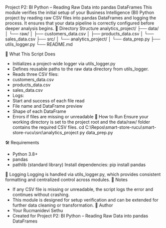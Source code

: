 Project P2: BI Python – Reading Raw Data into pandas DataFrames
This module verifies the initial setup of your Business Intelligence (BI) Python project by reading raw CSV files into pandas DataFrames and logging the process. It ensures that your data pipeline is correctly configured before deeper analysis begins.
📁 Directory Structure
analytics_project/
├── data/
│   └── raw/
│       ├── customers_data.csv
│       ├── products_data.csv
│       └── sales_data.csv
├── src/
│   └── analytics_project/
│       └── data_prep.py
├── utils_logger.py
└── README.md


🧠 What This Script Does
- Initializes a project-wide logger via utils_logger.py
- Defines reusable paths to the raw data directory from utils_logger.
- Reads three CSV files:
- customers_data.csv
- products_data.csv
- sales_data.csv
- Logs:
- Start and success of each file read
- File name and DataFrame preview
- Shape of each DataFrame
- Errors if files are missing or unreadable
🚀 How to Run
Ensure your working directory is set to the project root and the data/raw/ folder contains the required CSV files.
cd C:\Repos\smart-store-rucu\smart-store-rucu\src\analytics_project
py data_prep.py


🛠️ Requirements
- Python 3.8+
- pandas
- pathlib (standard library)
Install dependencies:
pip install pandas


🧾 Logging
Logging is handled via utils_logger.py, which provides consistent formatting and centralized control across modules.
📌 Notes
- If any CSV file is missing or unreadable, the script logs the error and continues without crashing.
- This module is designed for setup verification and can be extended for further data cleaning or transformation.
👤 Author
- Your Rucmanidevi Sethu
- Created for Project P2: BI Python – Reading Raw Data into pandas DataFrames
